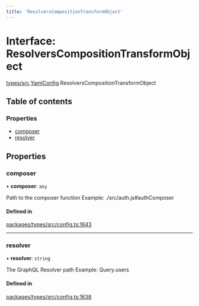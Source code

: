 ```yaml
---
title: 'ResolversCompositionTransformObject'
---
```


# Interface: ResolversCompositionTransformObject

[types/src](../modules/types_src).[YamlConfig](../modules/types_src.YamlConfig).ResolversCompositionTransformObject

## Table of contents

### Properties

- [composer](types_src.YamlConfig.ResolversCompositionTransformObject#composer)
- [resolver](types_src.YamlConfig.ResolversCompositionTransformObject#resolver)

## Properties

### composer

• **composer**: `any`

Path to the composer function
Example: ./src/auth.js#authComposer

#### Defined in

[packages/types/src/config.ts:1643](https://github.com/Urigo/graphql-mesh/blob/master/packages/types/src/config.ts#L1643)

___

### resolver

• **resolver**: `string`

The GraphQL Resolver path
Example: Query.users

#### Defined in

[packages/types/src/config.ts:1638](https://github.com/Urigo/graphql-mesh/blob/master/packages/types/src/config.ts#L1638)
